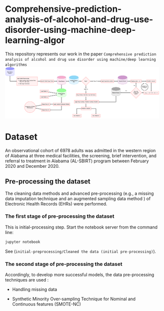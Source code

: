 # Comprehensive-prediction-analysis-of-alcohol-and-drug-use-disorder-using-machine-deep-learning-algor
This repository represents our work in the paper `Comprehensive prediction analysis of alcohol and drug use disorder using machine/deep learning algorithms` ![flowchart](images/figure1-1.png)

# Dataset
An observational cohort of 6978 adults was admitted in the western region of Alabama at three medical facilities, the screening, brief intervention, and referral to treatment in Alabama (AL-SBIRT) program between February 2020  and December 2020.

## Pre-processing the dataset
The cleaning data methods and advanced pre-processing (e.g., a missing data imputation technique and an augmented sampling data method ) of Electronic Health Records (EHRs) were performed. 
### The first stage of pre-processing the dataset
This is initial-processing step.  Start the notebook server from the command line:

```bash
jupyter notebook
```

See (`initial-preprocessing/Cleaned the data (initial pre-processing)`). 

### The second stage of pre-processing the dataset
 Accordingly, to develop more successful models, the data pre-processing techniques are used :
 
  - Handling missing data

  - Synthetic Minority Over-sampling Technique for Nominal and Continuous features (SMOTE-NC)
